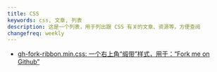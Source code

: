 ```yaml
---
title: CSS
keywords: css, 文章, 列表
description: 这是一个列表，用于列出跟 CSS 有关的文章、资源等，方便查阅
changefreq: weekly
---
```


- [gh-fork-ribbon.min.css: 一个右上角“缎带”样式，用于：“Fork me on Github”](/css/gh-fork-ribbon.html)
